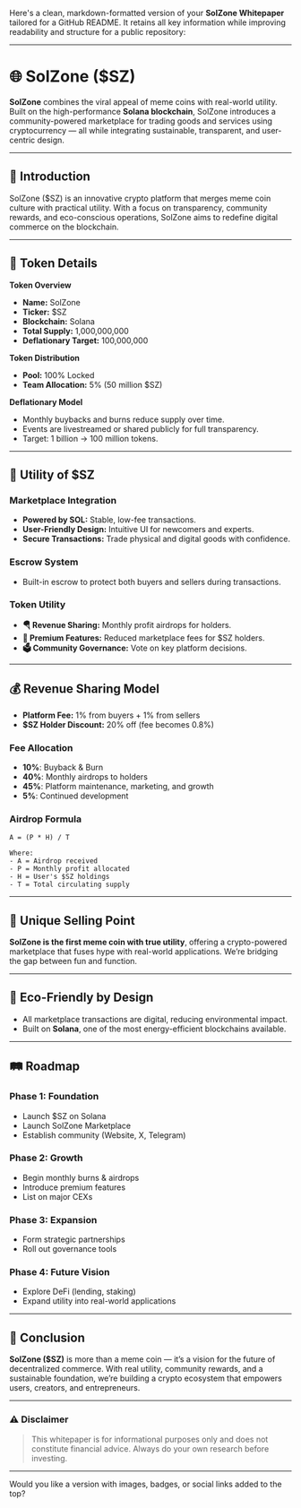 Here's a clean, markdown-formatted version of your **SolZone Whitepaper** tailored for a GitHub README. It retains all key information while improving readability and structure for a public repository:

---

# 🌐 SolZone ($SZ)

**SolZone** combines the viral appeal of meme coins with real-world utility. Built on the high-performance **Solana blockchain**, SolZone introduces a community-powered marketplace for trading goods and services using cryptocurrency — all while integrating sustainable, transparent, and user-centric design.

---

## 📌 Introduction

SolZone ($SZ) is an innovative crypto platform that merges meme coin culture with practical utility. With a focus on transparency, community rewards, and eco-conscious operations, SolZone aims to redefine digital commerce on the blockchain.

---

## 💎 Token Details

**Token Overview**  
- **Name:** SolZone  
- **Ticker:** $SZ  
- **Blockchain:** Solana  
- **Total Supply:** 1,000,000,000  
- **Deflationary Target:** 100,000,000  

**Token Distribution**  
- **Pool:** 100% Locked  
- **Team Allocation:** 5% (50 million $SZ)

**Deflationary Model**  
- Monthly buybacks and burns reduce supply over time.  
- Events are livestreamed or shared publicly for full transparency.  
- Target: 1 billion → 100 million tokens.

---

## 🛒 Utility of $SZ

### Marketplace Integration
- **Powered by SOL:** Stable, low-fee transactions.
- **User-Friendly Design:** Intuitive UI for newcomers and experts.
- **Secure Transactions:** Trade physical and digital goods with confidence.

### Escrow System
- Built-in escrow to protect both buyers and sellers during transactions.

### Token Utility
- **🪂 Revenue Sharing:** Monthly profit airdrops for holders.  
- **💎 Premium Features:** Reduced marketplace fees for $SZ holders.  
- **🗳 Community Governance:** Vote on key platform decisions.

---

## 💰 Revenue Sharing Model

- **Platform Fee:** 1% from buyers + 1% from sellers  
- **$SZ Holder Discount:** 20% off (fee becomes 0.8%)

### Fee Allocation
- **10%**: Buyback & Burn  
- **40%**: Monthly airdrops to holders  
- **45%**: Platform maintenance, marketing, and growth  
- **5%**: Continued development

### Airdrop Formula

```text
A = (P * H) / T

Where:
- A = Airdrop received
- P = Monthly profit allocated
- H = User's $SZ holdings
- T = Total circulating supply
```

---

## 🎯 Unique Selling Point

**SolZone is the first meme coin with true utility**, offering a crypto-powered marketplace that fuses hype with real-world applications. We’re bridging the gap between fun and function.

---

## 🌱 Eco-Friendly by Design

- All marketplace transactions are digital, reducing environmental impact.
- Built on **Solana**, one of the most energy-efficient blockchains available.

---

## 🛤 Roadmap

### Phase 1: Foundation
- Launch $SZ on Solana  
- Launch SolZone Marketplace  
- Establish community (Website, X, Telegram)

### Phase 2: Growth
- Begin monthly burns & airdrops  
- Introduce premium features  
- List on major CEXs

### Phase 3: Expansion
- Form strategic partnerships  
- Roll out governance tools

### Phase 4: Future Vision
- Explore DeFi (lending, staking)  
- Expand utility into real-world applications

---

## 🧠 Conclusion

**SolZone ($SZ)** is more than a meme coin — it’s a vision for the future of decentralized commerce. With real utility, community rewards, and a sustainable foundation, we’re building a crypto ecosystem that empowers users, creators, and entrepreneurs.

---

### ⚠️ Disclaimer
> This whitepaper is for informational purposes only and does not constitute financial advice. Always do your own research before investing.

---

Would you like a version with images, badges, or social links added to the top?
